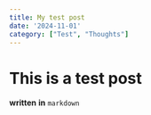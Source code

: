 ```yaml
---
title: My test post
date: '2024-11-01'
category: ["Test", "Thoughts"]
---
```


# This is a test post

__written__ **in** `markdown`

